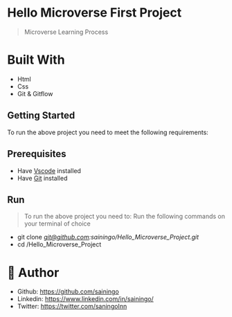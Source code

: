 # Hello Microverse First Project
> Microverse Learning Process

# Built With
- Html
- Css
- Git & Gitflow

## Getting Started
To run the above project you need to meet the following requirements:
## Prerequisites
- Have [Vscode](https://code.visualstudio.com/) installed 
- Have [Git](https://git-scm.com/) installed

## Run
> To run the above project you need to:
> Run the following commands on your terminal of choice

- git clone  *git@github.com:sainingo/Hello_Microverse_Project.git*
- cd /Hello_Microverse_Project


# 🤵 Author
- Github: https://github.com/sainingo
- Linkedin: https://www.linkedin.com/in/sainingo/
- Twitter: https://twitter.com/saningoInn

